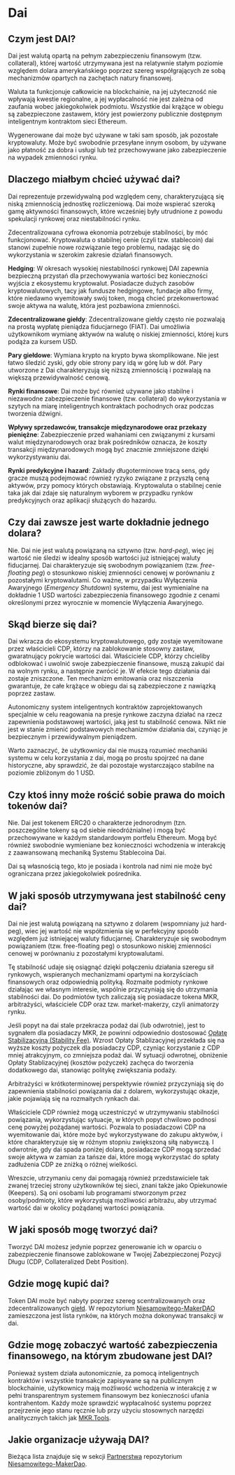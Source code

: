 # Dai

## Czym jest DAI?

Dai jest walutą opartą na pełnym zabezpieczeniu finansowym (tzw. collateral), której wartość utrzymywana jest na relatywnie stałym poziomie względem dolara amerykańskiego poprzez szereg współgrających ze sobą mechanizmów opartych na zachętach natury finansowej.

Waluta ta funkcjonuje całkowicie na blockchainie, na jej użyteczność nie wpływają kwestie regionalne, a jej wypłacalność nie jest zależna od zaufania wobec jakiegokolwiek podmiotu. Wszystkie dai krążące w obiegu są zabezpieczone zastawem, który jest powierzony publicznie dostępnym inteligentnym kontraktom sieci Ethereum.

Wygenerowane dai może być używane w taki sam sposób, jak pozostałe kryptowaluty. Może być swobodnie przesyłane innym osobom, by używane jako płatność za dobra i usługi lub też przechowywane jako zabezpieczenie na wypadek zmienności rynku.

## Dlaczego miałbym chcieć używać dai?

Dai reprezentuje przewidywalną pod względem ceny, charakteryzującą się niską zmiennością jednostkę rozliczeniową. Dai może wspierać szeroką gamę aktywności finansowych, które wcześniej były utrudnione z powodu spekulacji rynkowej oraz niestabilności rynku.

Zdecentralizowana cyfrowa ekonomia potrzebuje stabilności, by móc funkcjonować. Kryptowaluta o stabilnej cenie (czyli tzw. stablecoin) dai stanowi zupełnie nowe rozwiązanie tego problemu, nadając się do wykorzystania w szerokim zakresie działań finansowych.

**Hedging**: W okresach wysokiej niestabilności rynkowej DAI zapewnia bezpieczną przystań dla przechowywania wartości bez konieczności wyjścia z ekosystemu kryptowalut. Posiadacze dużych zasobów kryptowalutowych, tacy jak fundusze hedgingowe, fundacje albo firmy, które niedawno wyemitowały swój token, mogą chcieć przekonwertować swoje aktywa na walutę, która jest pozbawiona zmienności.

**Zdecentralizowane giełdy**: Zdecentralizowane giełdy często nie pozwalają na prostą wypłatę pieniądza fiducjarnego (FIAT). Dai umożliwia użytkownikom wymianę aktywów na walutę o niskiej zmienności, której kurs podąża za kursem USD.

**Pary giełdowe**: Wymiana krypto na krypto bywa skomplikowane. Nie jest łatwo śledzić zyski, gdy obie strony pary idą w górę lub w dół. Pary utworzone z Dai charakteryzują się niższą zmiennością i pozwalają na większą przewidywalność cenową.

**Rynki finansowe**: Dai może być również używane jako stabilne i niezawodne zabezpieczenie finansowe (tzw. collateral) do wykorzystania w szytych na miarę inteligentnych kontraktach pochodnych oraz podczas tworzenia dźwigni.

**Wpływy sprzedawców, transakcje międzynarodowe oraz przekazy pieniężne**: Zabezpieczenie przed wahaniami cen związanymi z kursami walut międzynarodowych oraz brak pośredników oznacza, że koszty transakcji międzynarodowych mogą być znacznie zmniejszone dzięki wykorzystywaniu dai.

**Rynki predykcyjne i hazard**: Zakłady długoterminowe tracą sens, gdy gracze muszą podejmować również ryzyko związane z przyszłą ceną aktywów, przy pomocy których obstawiają. Kryptowaluta o stabilnej cenie taka jak dai zdaje się naturalnym wyborem w przypadku rynków predykcyjnych oraz aplikacji służących do hazardu.

## Czy dai zawsze jest warte dokładnie jednego dolara?

Nie. Dai nie jest walutą powiązaną na sztywno (tzw. *hard-peg*), więc jej wartość nie śledzi w idealny sposób wartości już istniejącej waluty fiducjarnej. Dai charakteryzuje się swobodnym powiązaniem (tzw. *free-floating peg*) o stosunkowo niskiej zmienności cenowej w porównaniu z pozostałymi kryptowalutami. Co ważne, w przypadku Wyłączenia Awaryjnego (*Emergency Shutdown*) systemu, dai jest wymienialne na dokładnie 1 USD wartości zabezpieczenia finansowego zgodnie z cenami określonymi przez wyrocznie w momencie Wyłączenia Awaryjnego.

## Skąd bierze się dai?

Dai wkracza do ekosystemu kryptowalutowego, gdy zostaje wyemitowane przez właścicieli CDP, którzy na zablokowanie stosowny zastaw, gwaratnujący pokrycie wartości dai. Właściciele CDP, którzy chcieliby odblokować i uwolnić swoje zabezpieczenie finansowe, muszą zakupić dai na wolnym rynku, a następnie zwrócić je. W efekcie tego działania dai zostaje zniszczone. Ten mechanizm emitowania oraz niszczenia gwarantuje, że całe krążące w obiegu dai są zabezpieczone z nawiązką poprzez zastaw.

Autonomiczny system inteligentnych kontraktów zaprojektowanych specjalnie w celu reagowania na presje rynkowe zaczyna działać na rzecz zapewnienia podstawowej wartości, jaką jest tu stabilność cenowa. Nikt nie jest w stanie zmienić podstawowych mechanizmów działania dai, czyniąc je bezpiecznym i przewidywalnym pieniądzem.

Warto zaznaczyć, że użytkownicy dai nie muszą rozumieć mechaniki systemu w celu korzystania z dai, mogą po prostu spojrzeć na dane historyczne, aby sprawdzić, że dai pozostaje wystarczająco stabilne na poziomie zbliżonym do 1 USD.

## Czy ktoś inny może rościć sobie prawa do moich tokenów dai?

Nie. Dai jest tokenem ERC20 o charakterze jednorodnym (tzn. poszczególne tokeny są od siebie nieodróżnialne) i mogą być przechowywane w każdym standardowym portfelu Ethereum. Mogą być również swobodnie wymieniane bez konieczności wchodzenia w interakcję z zaawansowaną mechaniką Systemu Stablecoina Dai.

Dai są własnością tego, kto je posiada i kontrola nad nimi nie może być ograniczana przez jakiegokolwiek pośrednika.

## W jaki sposób utrzymywana jest stabilność ceny dai?

Dai nie jest walutą powiązaną na sztywno z dolarem (wspomniany już hard-peg), wiec jej wartość nie współzmienia się w perfekcyjny sposób względem już istniejącej waluty fiducjarnej. Charakteryzuje się swobodnym powiązaniem (tzw. free-floating peg) o stosunkowo niskiej zmienności cenowej w porównaniu z pozostałymi kryptowalutami.

Tę stabilność udaje się osiągnąć dzięki połączeniu działania szeregu sił rynkowych, wspieranych mechanizmami opartymi na korzyściach finansowych oraz odpowiednią polityką. Rozmaite podmioty rynkowe działając we własnym interesie, wspólnie przyczyniają się do utrzymania stabilności dai. Do podmiotów tych zaliczają się posiadacze tokena MKR, arbitrażyści, właściciele CDP oraz tzw. market-makerzy, czyli animatorzy rynku.

Jeśli popyt na dai stale przekracza podaż dai (lub odwrotnie), jest to sygnałem dla posiadaczy MKR, że powinni odpowiednio dostosować [Opłatę Stabilizacyjną (Stability Fee)](stability-fee.md). Wzrost Opłaty Stablizacyjnej przekłada się na wyższe koszty pożyczek dla posiadaczy CDP, czyniąc korzystanie z CDP mniej atrakcyjnym, co zmniejsza podaż dai. W sytuacji odwrotnej, obniżenie Opłaty Stablizacyjnej (kosztów pożyczek) zachęca do tworzenia dodatkowego dai, stanowiąc politykę zwiększania podaży.

Arbitrażyści w krótkoterminowej perspektywie również przyczyniają się do zapewnienia stabilności powiązania dai z dolarem, wykorzystując okazje, jakie pojawiają się na rozmaitych rynkach dai.

Właściciele CDP również mogą uczestniczyć w utrzymywaniu stabilności powiązania, wykorzystując sytuacje, w których popyt chwilowo podnosi cenę powyżej pożądanej wartości. Pozwala to posiadaczowi CDP na wyemitowanie dai, które może być wykorzystywane do zakupu aktywów, i które charakteryzuje się w różnym stopniu zwiększoną siłą nabywczą. I odwrotnie, gdy dai spada poniżej dolara, posiadacze CDP mogą sprzedać swoje aktywa w zamian za tańsze dai, które mogą wykorzystać do spłaty zadłużenia CDP ze zniżką o różnej wielkości.

Wreszcie, utrzymaniu ceny dai pomagają również przedstawiciele tak zwanej trzeciej strony użytkowników tej sieci, znani także jako Opiekunowie (Keepers). Są oni osobami lub programami stworzonym przez osoby/podmioty, które wykorzystują możliwości arbitrażu, aby utrzymać wartość dai w okolicy pożądanej wartości powiązania.

## W jaki sposób mogę tworzyć dai?

Tworzyć DAI możesz jedynie poprzez generowanie ich w oparciu o zabezpieczenie finansowe zablokowane w Twojej Zabezpieczonej Pozycji Długu (CDP, Collateralized Debt Position).

## Gdzie mogę kupić dai?

Token DAI może być nabyty poprzez szereg scentralizowanych oraz zdecentralizowanych [giełd](https://coinmarketcap.com/currencies/dai/#markets). W repozytorium  [Niesamowitego-MakerDAO](https://github.com/makerdao/awesome-makerdao#trade-your-dai) zamieszczona jest lista rynków, na których można dokonywać transakcji w dai.

## Gdzie mogę zobaczyć wartość zabezpieczenia finansowego, na którym zbudowane jest DAI?

Ponieważ system działa autonomicznie, za pomocą inteligentnych kontraktów i wszystkie transakcje zapisywane są na publicznym blockchainie, użytkownicy mają możliwość wchodzenia w interakcję z w pełni transparentnym systemem finansowym bez konieczności ufania kontrahentom. Każdy może sprawdzić wypłacalność systemu poprzez przejrzenie jego stanu ręcznie lub przy użyciu stosownych narzędzi analitycznych takich jak [MKR.Tools](https://mkr.tools/).

## Jakie organizacje używają DAI?

Bieżąca lista znajduje się w sekcji [Partnerstwa](https://github.com/makerdao/awesome-makerdao#partnerships) repozytorium [Niesamowitego-MakerDao](https://github.com/makerdao/awesome-makerdao#).
